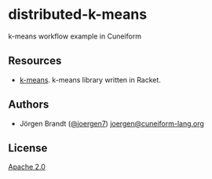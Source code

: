 # distributed-k-means

k-means workflow example in Cuneiform

## Resources

- [k-means](https://github.com/joergen7/k-means). k-means library written in Racket.


## Authors

- Jörgen Brandt ([@joergen7](https://github.com/joergen7/)) [joergen@cuneiform-lang.org](mailto:joergen@cuneiform-lang.org)

## License

[Apache 2.0](https://www.apache.org/licenses/LICENSE-2.0.html)
